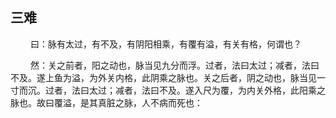 ## 三难
<p>&emsp;&emsp;
曰：脉有太过，有不及，有阴阳相乘，有覆有溢，有关有格，何谓也？
</p>
<p>&emsp;&emsp;
然：关之前者，阳之动也，脉当见九分而浮。过者，法曰太过；减者，法曰不及。遂上鱼为溢，为外关内格，此阴乘之脉也。关之后者，阴之动也，脉当见一寸而沉。过者，法曰太过；减者，法曰不及。遂入尺为覆，为内关外格，此阳乘之脉也。故曰覆溢，是其真脏之脉，人不病而死也：
</p>
